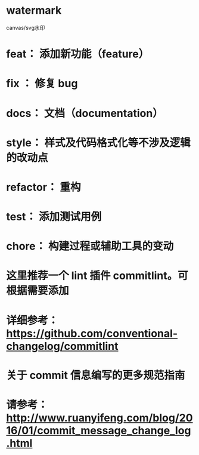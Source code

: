 # watermark
canvas/svg水印

# feat：     添加新功能（feature）
# fix ：     修复 bug
# docs：     文档（documentation）
# style：    样式及代码格式化等不涉及逻辑的改动点
# refactor： 重构
# test：     添加测试用例
# chore：    构建过程或辅助工具的变动

# 这里推荐一个 lint 插件 commitlint。可根据需要添加
# 详细参考：https://github.com/conventional-changelog/commitlint

# 关于 commit 信息编写的更多规范指南
# 请参考：http://www.ruanyifeng.com/blog/2016/01/commit_message_change_log.html
